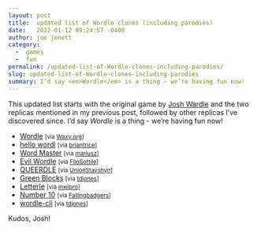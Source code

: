 ```yaml
---
layout: post
title:  updated list of Wordle clones (including parodies)
date:   2022-01-12 09:24:57 -0400
author: joe jenett
category:
  -  games
  -  fun
permalink: /updated-list-of-Wordle-clones-including-parodies/
slug: updated-list-of-Wordle-clones-including-parodies
summary: I’d say <em>Wordle</em> is a thing - we’re having fun now!
---
```

<p>This updated list starts with the original game by <a href="https://www.powerlanguage.co.uk/">Josh Wardle</a> and the two replicas mentioned in my previous post, followed by other replicas I’ve discovered since. I’d say <em>Wordle</em> is a thing - we’re having fun now!</p>
<p><ul>
<li><a href="https://twitter.com/powerlanguish/status/1488263944309731329">Wordle</a> <small>[via <a href="https://waxy.org/category/links/">Waxy.org</a>]</small></li>
<li><a href="https://foldr.moe/hello-wordl/">hello wordl</a> <small>[via <a href="https://pinboard.in/u:briantrice">briantrice</a>]</small></li>
<li><a href="https://octokatherine.github.io/word-master/">Word Master</a> <small>[via <a href="https://pinboard.in/u:mariusz">mariusz</a>]</small></li>
<li><a href="https://swag.github.io/evil-wordle/">Evil Wordle</a> <small>[via <a href="https://pinboard.in/u:FiloSottile">FiloSottile</a>]</small></li>
<li><a href="https://queerdle.com/">QUEERDLE</a> <small>[via <a href="https://pinboard.in/u:UnionStayshyn">UnionStayshyn</a>]</small></li>
<li><a href="https://greenblocks.jordan.matelsky.com/">Green Blocks</a> <small>[via <a href="https://pinboard.in/u:tdjones">tdjones</a>]</small></li>
<li><a href="https://edjefferson.com/letterle/">Letterle</a> <small>[via <a href="https://pinboard.in/u:inxilpro">inxilpro</a>]</small></li>
<li><a href="https://phase-shell-vanilla.glitch.me/">Number 10</a> <small>[via <a href="https://pinboard.in/u:Fallingbadgers">Fallingbadgers</a>]</small></li>
<li><a href="https://github.com/klipspringr/wordle-cli">wordle-cli</a> <small>[via <a href="https://pinboard.in/u:tdjones">tdjones</a>]</small></li>
</ul></p> 
<p>Kudos, Josh!</p>

<a href="https://brid.gy/publish/twitter"></a>
<data class="p-bridgy-omit-link" value="false"></data>